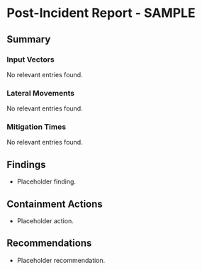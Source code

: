 # Post-Incident Report - SAMPLE

## Summary
### Input Vectors
No relevant entries found.

### Lateral Movements
No relevant entries found.

### Mitigation Times
No relevant entries found.

## Findings
- Placeholder finding.

## Containment Actions
- Placeholder action.

## Recommendations
- Placeholder recommendation.

